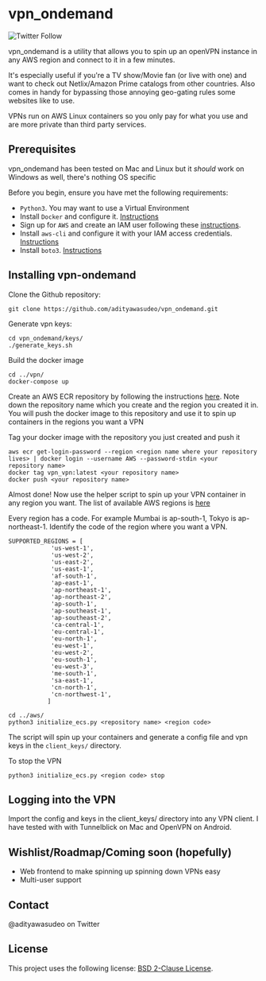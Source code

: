 # vpn_ondemand

<!--- These are examples. See https://shields.io for others or to customize this set of shields. You might want to include dependencies, project status and licence info here --->
![Twitter Follow](https://img.shields.io/twitter/follow/adityawasudeo?style=social)

vpn_ondemand is a utility that allows you to spin up an openVPN instance in any AWS region and
connect to it in a few minutes.

It's especially useful if you're a TV show/Movie fan (or live with one) and want to check out
Netlix/Amazon Prime catalogs from other countries. Also comes in handy for bypassing those
annoying geo-gating rules some websites like to use.

VPNs run on AWS Linux containers so you only pay for what you use and are more private than third party
services. 

## Prerequisites

vpn_ondemand has been tested on Mac and Linux but it *should* work on Windows as well, there's
nothing OS specific 

Before you begin, ensure you have met the following requirements:
<!--- These are just example requirements. Add, duplicate or remove as required --->
* `Python3`. You may want to use a Virtual Environment
* Install `Docker` and configure it. [Instructions](https://docs.docker.com/get-docker/)
* Sign up for `AWS` and create an IAM user following these [instructions](https://docs.aws.amazon.com/AmazonECS/latest/developerguide/get-set-up-for-amazon-ecs.html).
* Install `aws-cli` and configure it with your IAM access credentials. [Instructions](https://docs.aws.amazon.com/cli/latest/userguide/install-cliv2.html)
* Install `boto3`. [Instructions](https://boto3.amazonaws.com/v1/documentation/api/latest/guide/quickstart.html#installation)

## Installing vpn-ondemand

Clone the Github repository:
```
git clone https://github.com/adityawasudeo/vpn_ondemand.git
```

Generate vpn keys:
```
cd vpn_ondemand/keys/
./generate_keys.sh
```

Build the docker image
``` 
cd ../vpn/
docker-compose up
```

Create an AWS ECR repository by following the instructions [here](https://docs.aws.amazon.com/AmazonECR/latest/userguide/repository-create.html). Note down the repository name which you create and the region you created it in. You will push the docker image to this repository and use it to spin up containers in the regions you want a VPN

Tag your docker image with the repository you just created and push it
```
aws ecr get-login-password --region <region name where your repository lives> | docker login --username AWS --password-stdin <your
repository name>
docker tag vpn_vpn:latest <your repository name>
docker push <your repository name>
```
Almost done! Now use the helper script to spin up your VPN container in any region you want. The
list of available AWS regions is [here](https://docs.aws.amazon.com/AmazonRDS/latest/UserGuide/Concepts.RegionsAndAvailabilityZones.html)

Every region has a code. For example Mumbai is ap-south-1, Tokyo is ap-northeast-1. Identify the
code of the region where you want a VPN.

```
SUPPORTED_REGIONS = [
            'us-west-1',
            'us-west-2',
            'us-east-2',
            'us-east-1',
            'af-south-1',
            'ap-east-1',
            'ap-northeast-1',
            'ap-northeast-2',
            'ap-south-1',
            'ap-southeast-1',
            'ap-southeast-2',
            'ca-central-1',
            'eu-central-1',
            'eu-north-1',
            'eu-west-1',
            'eu-west-2',
            'eu-south-1',
            'eu-west-3',
            'me-south-1',
            'sa-east-1',
            'cn-north-1',
            'cn-northwest-1',
           ]
```

```
cd ../aws/
python3 initialize_ecs.py <repository name> <region code> 
```
The script will spin up your containers and generate a config file and vpn keys in the
`client_keys/` directory.

To stop the VPN 
```
python3 initialize_ecs.py <region code> stop
``` 

## Logging into the VPN

Import the config and keys in the client_keys/ directory into any VPN client. I have tested with
with Tunnelblick on Mac and OpenVPN on Android. 

## Wishlist/Roadmap/Coming soon (hopefully)
* Web frontend to make spinning up spinning down VPNs easy
* Multi-user support

## Contact

@adityawasudeo on Twitter

## License

This project uses the following license: [BSD 2-Clause License](https://choosealicense.com/licenses/bsd-2-clause/).
